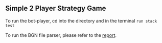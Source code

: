 ## Simple 2 Player Strategy Game

To run the bot-player, cd into the directory and in the terminal ```run stack test```

To run the BGN file parser, please refer to the [report](https://github.com/expiracy/beans-gambit/blob/master/parser/report.pdf).

